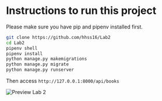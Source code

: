 # Instructions to run this project

Please make sure you have pip and pipenv installed first. 

```sh
git clone https://github.com/hhss16/Lab2
cd Lab2
pipenv shell
pipenv install 
python manage.py makemigrations 
python manage.py migrate
python manage.py runserver
```

Then access `http://127.0.0.1:8000/api/books`

![Preview Lab 2](https://res.cloudinary.com/dpebhamdp/image/upload/v1667822329/Labs/Lab2/lab2-preview_ozpukq.png)